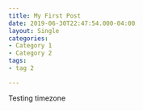 ```yaml
---
title: My First Post
date: 2019-06-30T22:47:54.000-04:00
layout: Single
categories:
- Category 1
- Category 2
tags:
- tag 2

---
```

Testing timezone